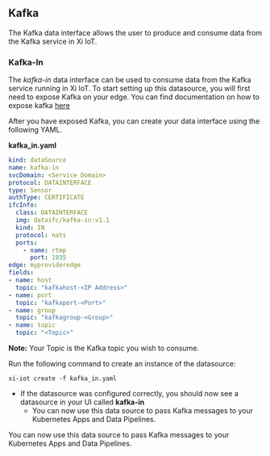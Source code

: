 ## Kafka 

The Kafka data interface allows the user to produce and consume data from the Kafka service in Xi IoT.

### Kafka-In

The *kafka-in* data interface can be used to consume data from the Kafka service running in Xi IoT. To start setting up this datasource, you will 
first need to expose Kafka on your edge. You can find documentation on how to expose kafka [here](https://github.com/nutanix/xi-iot/tree/master/services/kafka)

After you have exposed Kafka, you can create your data interface using the following YAML.

**kafka_in.yaml**
```yaml
kind: dataSource
name: kafka-in
svcDomain: <Service Domain>
protocol: DATAINTERFACE
type: Sensor
authType: CERTIFICATE
ifcInfo:
  class: DATAINTERFACE
  img: dataifc/kafka-in:v1.1
  kind: IN
  protocol: nats 
  ports:
    - name: rtmp
      port: 1935
edge: myprovideredge
fields:
- name: host
  topic: "kafkahost-<IP Address>"
- name: port
  topic: "kafkaport-<Port>"
- name: group
  topic: "kafkagroup-<Group>"
- name: topic
  topic: "<Topic>"
```

**Note:** Your Topic is the Kafka topic you wish to consume. 

Run the following command to create an instance of the datasource:
```console
xi-iot create -f kafka_in.yaml
```
* If the datasource was configured correctly, you should now see a datasource in your UI called **kafka-in**
    * You can now use this data source to pass Kafka messages to your Kubernetes Apps and Data Pipelines.  

You can now use this data source to pass Kafka messages to your Kubernetes Apps and Data Pipelines.